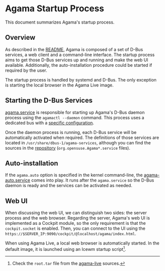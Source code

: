 # Agama Startup Process

This document summarizes Agama's startup process.

## Overview

As described in the [README](../README.md#architecture), Agama is composed of a set of D-Bus
services, a web client and a command-line interface. The startup process aims to get those D-Bus
services up and running and make the web UI available. Additionally, the auto-installation procedure
could be started if required by the user.

The startup process is handled by systemd and D-Bus. The only exception is starting the local
browser in the Agama Live image.

## Starting the D-Bus Services

[agama.service](../service/share/agama.service) is responsible for starting up Agama's D-Bus daemon
process using the `agamactl --daemon` command. This process uses a dedicated bus with a [specific
configuration](../service/share/dbus.conf).

Once the daemon process is running, each D-Bus service will be automatically activated when
required. The definitions of those services are located in `/usr/share/dbus-1/agama-services`,
although you can find the sources in the [repository](../service/share)
(`org.opensuse.Agama*.service` files).

## Auto-installation

If the `agama.auto` option is specified in the kernel command-line, the
[agama-auto.service](../service/share/systemd/agama-auto.service) comes into play. It runs after the
`agama.service` so the D-Bus daemon is ready and the services can be activated as needed.

## Web UI

When discussing the web UI, we can distinguish two sides: the server process and the web browser.
Regarding the server, Agama's web UI is implemented as a Cockpit module, so the only requirement is
that the `cockpit.socket` is enabled. Then, you can connect to the UI using the
`https://$SERVER_IP:9090/cockpit/@localhost/agama/index.html`.

When using Agama Live, a local web browser is automatically started. In the default image, it is
launched using an Icewm startup script[^1].

[^1]: Check the `root.tar` file from the [agama-live](https://build.opensuse.org/package/show/systemsmanagement:Agama:Devel/agama-live) sources.
